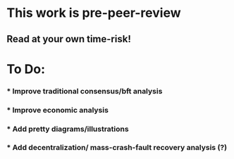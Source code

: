 #  This work is pre-peer-review
## Read at your own time-risk!

# To Do:
### * Improve traditional consensus/bft analysis
### * Improve economic analysis
### * Add pretty diagrams/illustrations
### * Add decentralization/ mass-crash-fault recovery analysis (?)
